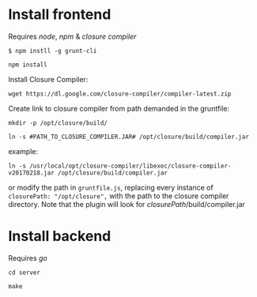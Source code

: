 Install frontend
=================

Requires *node*, *npm* & *closure compiler*

`$ npm instll -g grunt-cli`

`npm install`

Install Closure Compiler:

`wget https://dl.google.com/closure-compiler/compiler-latest.zip`

Create link to closure compiler from path demanded in the gruntfile:

`mkdir -p /opt/closure/build/`

`ln -s #PATH_TO_CLOSURE_COMPILER.JAR# /opt/closure/build/compiler.jar`

example:

`ln -s /usr/local/opt/closure-compiler/libexec/closure-compiler-v20170218.jar /opt/closure/build/compiler.jar`

or modify the path in `gruntfile.js`, replacing every instance of `closurePath: "/opt/closure",` with the path to the closure compiler directory. Note that the plugin will look for *closurePath*/build/compiler.jar

Install backend
===============

Requires *go*

`cd server`

`make`

